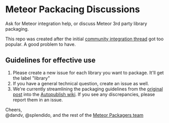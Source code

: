 # Meteor Packacing Discussions

Ask for Meteor integration help, or discuss Meteor 3rd party library packaging.

This repo was created after the initial [community integration thread](https://github.com/MeteorCommunity/discussions/issues/14) got too popular. A good problem to have.

## Guidelines for effective use

1. Please create a new issue for each library you want to package. It'll get the label "library"
2. If you have a general technical question, create an issue as well.
3. We're currently streamlining the packaging guidelines from the [original post](https://github.com/MeteorCommunity/discussions/issues/14) into the [Autopublish wiki](https://github.com/MeteorPackaging/autopublish.meteor.com/wiki). If you see any discrepancies, please report them in an issue.

Cheers,  
@dandv, @splendido, and the rest of the [Meteor Packagers team](https://github.com/orgs/MeteorPackaging/teams/packagers)
